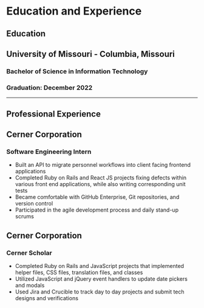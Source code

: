 # Education and Experience

## Education

## University of Missouri - Columbia, Missouri
### Bachelor of Science in Information Technology	
### Graduation: December 2022
---
## Professional Experience 

## Cerner Corporation
### Software Engineering Intern
- Built an API to migrate personnel workflows into client facing frontend applications
- Completed Ruby on Rails and React JS projects fixing defects within various front end applications, while also writing corresponding unit tests
- Became comfortable with GitHub Enterprise, Git repositories, and version control
- Participated in the agile development process and daily stand-up scrums

## Cerner Corporation
### Cerner Scholar
- Completed Ruby on Rails and JavaScript projects that implemented helper files, CSS files, translation files, and classes
- Utilized JavaScript and jQuery event handlers to update date pickers and modals
- Used Jira and Crucible to track day to day projects and submit tech designs and verifications
